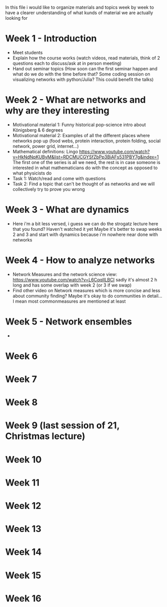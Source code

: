 In this file i would like to organize materials and topics week by week to have a clearer understanding of what kunds of material we are actually looking for

# Week 1 - Introduction
* Meet students
* Explain how the course works (watch videos, read materials, think of 2 questions each to discuss/ask at in person meeting)
* Hand out seminar topics (How soon can the first seminar happen and what do we do with the time before that? Some coding session on visualizing networks with python/Julia? This could benefit the talks)

# Week 2 - What are networks and why are they interesting
* Motivational material 1: Funny historical pop-science intro about Königsberg & 6 degrees
* Motivational material 2: Examples of all the different places where networks pop up (food webs, protein interaction, protein folding, social network, power grid, internet...)
* Mathematical definitions: Lingo https://www.youtube.com/watch?v=HkNdNpKUByM&list=RDCMUCGYSfZbPp3BiAFs531PBY7g&index=1 The first one of the series is all we need, the rest is in case someone is interested in what mathematicians do with the concept as opposed to what physicists do
* Task 1: Watch/read and come with questions
* Task 2: Find a topic that can't be thought of as networks and we will collectively try to prove you wrong

# Week 3 - What are dynamics
* Here i'm a bit less versed, i guess we can do the strogatz lecture here that you found? Haven't watched it yet Maybe it's better to swap weeks 2 and 3 and start with dynamics because i'm nowhere near done with networks

# Week 4 - How to analyze networks
* Network Measures and the network science view: https://www.youtube.com/watch?v=L6CqqlILBCI sadly it's almost 2 h long and has some overlap with week 2 (or 3 if we swap)
* Find other video on Network measures which is more concise and less about community finding? Maybe it's okay to do communities in detail... I mean most commonmeasures are mentioned at least

# Week 5 - Network ensembles
*

# Week 6

# Week 7

# Week 8

# Week 9 (last session of 21, Christmas lecture)

# Week 10

# Week 11

# Week 12

# Week 13

# Week 14

# Week 15

# Week 16
